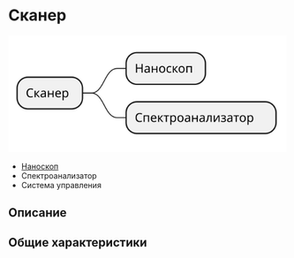 # Сканер

![](../assets/scanner.svg)

- [Наноскоп](nanoscope.md)
- Спектроанализатор
- Система управления

## Описание


## Общие характеристики

